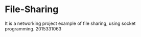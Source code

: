 # File-Sharing
It is a networking project example of file sharing, using socket programming.
2015331063

